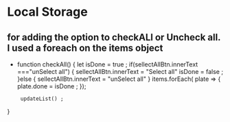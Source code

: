# Local Storage

## for adding the option to checkALl or Uncheck all. I used a foreach on the items object

- function checkAll() {
  let isDone = true ;
  if(sellectAllBtn.innerText ==="unSelect all") {
  sellectAllBtn.innerText = "Select all"
  isDone = false ;
  }else {
  sellectAllBtn.innerText = "unSelect all"
  }
  items.forEach( plate => {
  plate.done = isDone ;
           });

       updateList() ;

}
